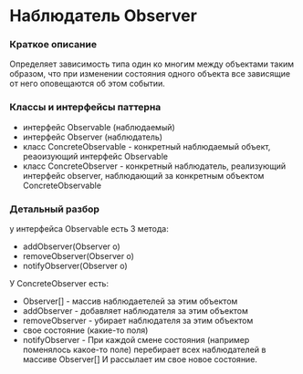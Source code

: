 # Наблюдатель Observer
### Краткое описание
Определяет зависимость типа один ко многим между объектами таким образом, что при изменении состояния одного объекта все зависящие от него оповещаются об этом событии.
### Классы и интерфейсы паттерна
- интерфейс Observable (наблюдаемый)
- интерфейс Observer (наблюдатель)
- класс ConcreteObservable - конкретный наблюдаемый объект, реаоизующий интерфейс Observable
- класс ConcreteObserver - конкретный наблюдатель, реализующий интерфейс observer, наблюдающий за конкретным объектом ConcreteObservable

### Детальный разбор
у интерфейса Observable есть 3 метода:
- addObserver(Observer o) 
- removeObserver(Observer o)
- notifyObserver(Observer o)

У ConcreteObserver есть:
- Observer[] - массив наблюдаетелей за этим объектом
- addObserver - добавляет наблюдателя за этим объектом
- removeObserver - убирает наблюдателя за этим объектом
- свое состояние (какие-то поля)
- notifyObserver - При каждой смене состояния (например поменялось какое-то поле) перебирает всех наблюдателей в массиве Observer[] И рассылает им свое новое состояние.
